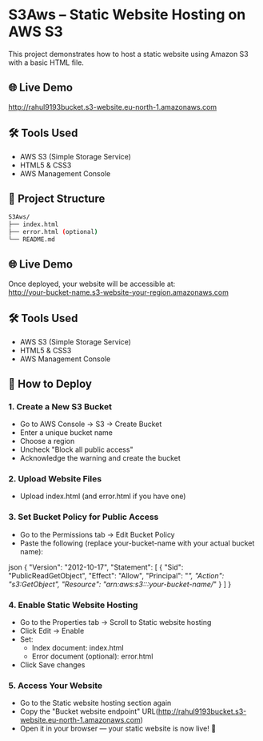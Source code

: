 
# S3Aws – Static Website Hosting on AWS S3

This project demonstrates how to host a static website using Amazon S3 with a basic HTML file.

## 🌐 Live Demo
http://rahul9193bucket.s3-website.eu-north-1.amazonaws.com


## 🛠 Tools Used

- AWS S3 (Simple Storage Service)
- HTML5 & CSS3
- AWS Management Console

## 📁 Project Structure
```bash
S3Aws/
├── index.html
├── error.html (optional)
└── README.md
```


## 🌐 Live Demo

Once deployed, your website will be accessible at:  
http://your-bucket-name.s3-website-your-region.amazonaws.com

## 🛠 Tools Used

- AWS S3 (Simple Storage Service)
- HTML5 & CSS3
- AWS Management Console

## 🚀 How to Deploy

### 1. Create a New S3 Bucket

- Go to AWS Console → S3 → Create Bucket
- Enter a unique bucket name
- Choose a region
- Uncheck "Block all public access"
- Acknowledge the warning and create the bucket

### 2. Upload Website Files

- Upload index.html (and error.html if you have one)

### 3. Set Bucket Policy for Public Access

- Go to the Permissions tab → Edit Bucket Policy
- Paste the following (replace your-bucket-name with your actual bucket name):

json
{
  "Version": "2012-10-17",
  "Statement": [
    {
      "Sid": "PublicReadGetObject",
      "Effect": "Allow",
      "Principal": "*",
      "Action": "s3:GetObject",
      "Resource": "arn:aws:s3:::your-bucket-name/*"
    }
  ]
}

### 4. Enable Static Website Hosting

- Go to the Properties tab → Scroll to Static website hosting
- Click Edit → Enable
- Set:
  - Index document: index.html
  - Error document (optional): error.html
- Click Save changes

### 5. Access Your Website

- Go to the Static website hosting section again
- Copy the "Bucket website endpoint" URL(http://rahul9193bucket.s3-website.eu-north-1.amazonaws.com)
- Open it in your browser — your static website is now live! 🎉
